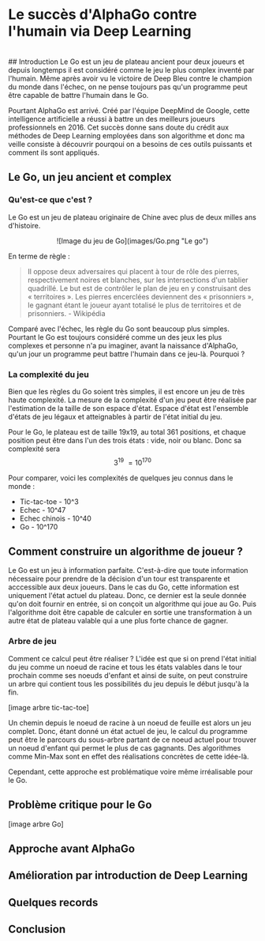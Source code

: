 <script type="text/javascript"
    src="http://cdn.mathjax.org/mathjax/latest/MathJax.js?config=TeX-AMS-MML_HTMLorMML">
</script>

#  Le succès d'AlphaGo contre l'humain via Deep Learning
<br />
## Introduction
Le Go est un jeu de plateau ancient pour deux joueurs et depuis longtemps il est considéré comme le jeu le plus complex inventé par l'humain. Même après avoir vu le victoire de Deep Bleu contre le champion du monde dans l'échec, on ne pense toujours pas qu'un programme peut être capable de battre l'humain dans le Go.

Pourtant AlphaGo est arrivé. Créé par l'équipe DeepMind de Google, cette intelligence artificielle a réussi à battre un des meilleurs joueurs professionnels en 2016. Cet succès donne sans doute du crédit aux méthodes de Deep Learning employées dans son algorithme et donc ma veille consiste à découvrir pourqoui on a besoins de ces outils puissants et comment ils sont appliqués.

## Le Go, un jeu ancient et complex
### Qu'est-ce que c'est ?
Le Go est un jeu de plateau originaire de Chine avec plus de deux milles ans d'histoire. 

<div style="text-align:center" markdown="1">
![Image du jeu de Go](images/Go.png "Le go")
</div>

En terme de règle :
>  Il oppose deux adversaires qui placent à tour de rôle des pierres, respectivement noires et blanches, sur les intersections d'un tablier quadrillé. Le but est de contrôler le plan de jeu en y construisant des « territoires ». Les pierres encerclées deviennent des « prisonniers », le gagnant étant le joueur ayant totalisé le plus de territoires et de prisonniers. - Wikipédia

Comparé avec l'échec, les règle du Go sont beaucoup plus simples. Pourtant le Go est toujours considéré comme un des jeux les plus complexes et personne n'a pu imaginer, avant la naissance d'AlphaGo, qu'un jour un programme peut battre l'humain dans ce jeu-là. Pourquoi ?

### La complexité du jeu
Bien que les règles du Go soient très simples, il est encore un jeu de très haute complexité. La mesure de la complexité d'un jeu peut être réalisée par l'estimation de la taille de son espace d'état. Espace d'état est l'ensemble d'états de jeu légaux et atteignables à partir de l'état initial du jeu. 

Pour le Go, le plateau est de taille 19x19, au total 361 positions, et chaque position peut être dans l'un des trois états : vide, noir ou blanc. Donc sa complexité sera 
$$3^19 ~= 10^170$$

Pour comparer, voici les complexités de quelques jeu connus dans le monde : 
 * Tic-tac-toe - 10^3
 * Echec - 10^47
 * Echec chinois - 10^40
 * Go - 10^170


## Comment construire un algorithme de joueur ?
Le Go est un jeu à information parfaite. C'est-à-dire que toute information nécessaire pour prendre de la décision d'un tour est transparente et acccessible aux deux joueurs. Dans le cas du Go, cette information est uniquement l'état actuel du plateau. Donc, ce dernier est la seule donnée qu'on doit fournir en entrée, si on conçoit un algorithme qui joue au Go. Puis l'algorithme doit être capable de calculer en sortie une transformation à un autre état de plateau valable qui a une plus forte chance de gagner.

### Arbre de jeu
Comment ce calcul peut être réaliser ? L'idée est que si on prend l'état initial du jeu comme un noeud de racine et tous les états valables dans le tour prochain comme ses noeuds d'enfant et ainsi de suite, on peut construire un arbre qui contient tous les possibilités du jeu depuis le début jusqu'à la fin. 

[image arbre tic-tac-toe]

Un chemin depuis le noeud de racine à un noeud de feuille est alors un jeu complet. Donc, étant donné un état actuel de jeu, le calcul du programme peut être le parcours du sous-arbre partant de ce noeud actuel pour trouver un noeud d'enfant qui permet le plus de cas gagnants. Des algorithmes comme Min-Max sont en effet des réalisations concrètes de cette idée-là.

Cependant, cette approche est problématique voire même irréalisable pour le Go. 

## Problème critique pour le Go

[image arbre Go]

## Approche avant AlphaGo

## Amélioration par introduction de Deep Learning

## Quelques records

## Conclusion
